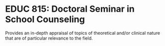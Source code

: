 # EDUC 815: Doctoral Seminar in School Counseling

Provides an in-depth appraisal of topics of theoretical and/or clinical nature that are of particular relevance to the field.